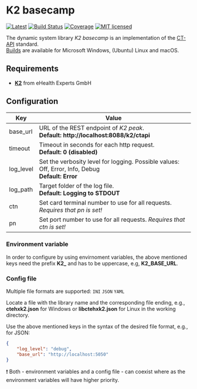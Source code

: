 # K2 basecamp

[![Latest](https://img.shields.io/github/release/eHealthExperts/k2-basecamp.svg?label=latest)](https://github.com/eHealthExperts/k2-basecamp/releases/latest)
[![Build Status](https://github.com/eHealthExperts/k2-basecamp/workflows/Test/badge.svg)](https://github.com/eHealthExperts/k2-basecamp/actions)
[![Coverage](https://codecov.io/gh/eHealthExperts/k2-basecamp/branch/master/graph/badge.svg)](https://codecov.io/gh/eHealthExperts/k2-basecamp)
[![MIT licensed](https://img.shields.io/badge/license-MIT-blue.svg)](./LICENSE)

The dynamic system library *K2 basecamp* is an implementation of the [CT-API](./doc/CT-API-1.1.1.pdf) standard.<br/>
[Builds](https://github.com/eHealthExperts/k2-basecamp/releases/latest) are available for Microsoft Windows, (Ubuntu) Linux and macOS.

## Requirements

* [**K2**](http://k2.ehealthexperts.de/) from eHealth Experts GmbH

## Configuration

| Key       | Value                                    |
| --------- | ---------------------------------------- |
| base_url  | URL of the REST endpoint of *K2 peak*.<br/>**Default: http://localhost:8088/k2/ctapi** |
| timeout   | Timeout in seconds for each http request. <br/>**Default: 0 (disabled)** |
| log_level | Set the verbosity level for logging. Possible values: Off, Error, Info, Debug<br/>**Default: Error** |
| log_path  | Target folder of the log file.<br/>**Default: Logging to STDOUT** |
| ctn       | Set card terminal number to use for all requests. *Requires that pn is set!* |
| pn        | Set port number to use for all requests. *Requires that ctn is set!* |

### Environment variable

In order to configure by using envirnoment variables, the above mentioned keys need the prefix **K2_** and has to be uppercase, e.g, **K2_BASE_URL**.

### Config file

Multiple file formats are supported: `INI` `JSON` `YAML`

Locate a file with the library name and the corresponding file ending, e.g., **ctehxk2.json** for Windows or **libctehxk2.json** for Linux in the working directory.

Use the above mentioned keys in the syntax of the desired file format, e.g., for JSON:

```json
{
	"log_level": "debug",
	"base_url": "http://localhost:5050"
}
```

:exclamation: Both - environment variables and a config file - can coexist where as the environment variables will have higher priority.
